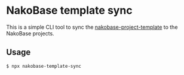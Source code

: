 # NakoBase template sync

This is a simple CLI tool to sync the [nakobase-project-template](https://github.com/NakoBase/nakobase-project-template) to the NakoBase projects.

## Usage

```bash
$ npx nakobase-template-sync
```
